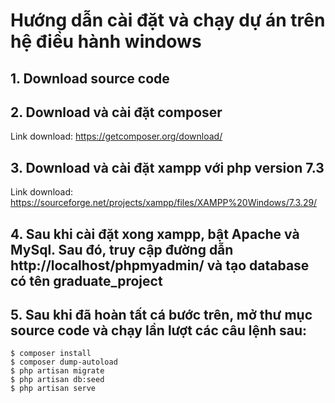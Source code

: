# Hướng dẫn cài đặt và chạy dự án trên hệ điều hành windows
## 1. Download source code
## 2. Download và cài đặt composer
  Link download: https://getcomposer.org/download/
## 3. Download và cài đặt xampp với php version 7.3
  Link download: https://sourceforge.net/projects/xampp/files/XAMPP%20Windows/7.3.29/
## 4. Sau khi cài đặt xong xampp, bật Apache và MySql. Sau đó, truy cập đường dẫn http://localhost/phpmyadmin/ và tạo database có tên graduate_project
## 5. Sau khi đã hoàn tất cá bước trên, mở thư mục source code và chạy lần lượt các câu lệnh sau:
  ```
  $ composer install
  $ composer dump-autoload
  $ php artisan migrate
  $ php artisan db:seed
  $ php artisan serve
  ```
